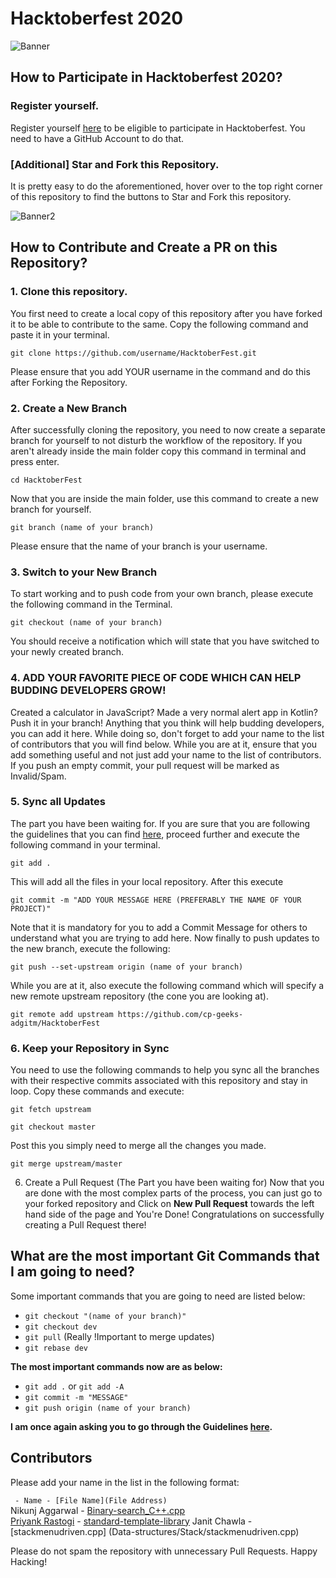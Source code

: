 # Hacktoberfest 2020

![Banner](https://embed-fastly.wistia.com/deliveries/49bd387c40e2c5aada92abdf973bc46d.webp?image_crop_resized=960x540)

## How to Participate in Hacktoberfest 2020?
### Register yourself.
Register yourself [here](https://hacktoberfest.digitalocean.com/) to be eligible to participate in Hacktoberfest. You need to have a GitHub Account to do that.

### [Additional] Star and Fork this Repository.
It is pretty easy to do the aforementioned, hover over to the top right corner of this repository to find the buttons to Star and Fork this repository.

![Banner2](https://hacktoberfest.digitalocean.com/assets/HF-full-logo-b05d5eb32b3f3ecc9b2240526104cf4da3187b8b61963dd9042fdc2536e4a76c.svg)

## How to Contribute and Create a PR on this Repository?
### 1. Clone this repository.
You first need to create a local copy of this repository after you have forked it to be able to contribute to the same. Copy the following command and paste it in your terminal.

`git clone https://github.com/username/HacktoberFest.git`

Please ensure that you add YOUR username in the command and do this after Forking the Repository.

### 2. Create a New Branch
After successfully cloning the repository, you need to now create a separate branch for yourself to not disturb the workflow of the repository. If you aren't already inside the main folder copy this command in terminal and press enter.

`cd HacktoberFest`

Now that you are inside the main folder, use this command to create a new branch for yourself.

`git branch (name of your branch)`

Please ensure that the name of your branch is your username.

### 3. Switch to your New Branch
To start working and to push code from your own branch, please execute the following command in the Terminal.

`git checkout (name of your branch)`

You should receive a notification which will state that you have switched to your newly created branch.

### 4. ADD YOUR FAVORITE PIECE OF CODE WHICH CAN HELP BUDDING DEVELOPERS GROW!
Created a calculator in JavaScript? Made a very normal alert app in Kotlin? Push it in your branch! Anything that you think will help budding developers, you can add it here. While doing so, don't forget to add your name to the list of contributors that you will find below.
While you are at it, ensure that you add something useful and not just add your name to the list of contributors. If you push an empty commit, your pull request will be marked as Invalid/Spam.

### 5. Sync all Updates
The part you have been waiting for. If you are sure that you are following the guidelines that you can find [here](https://hacktoberfest.digitalocean.com/details), proceed further and execute the following command in your terminal.

`git add .`

This will add all the files in your local repository. After this execute

`git commit -m "ADD YOUR MESSAGE HERE (PREFERABLY THE NAME OF YOUR PROJECT)"`

Note that it is mandatory for you to add a Commit Message for others to understand what you are trying to add here. Now finally to push updates to the new branch, execute the following:

`git push --set-upstream origin (name of your branch)`

While you are at it, also execute the following command which will specify a new remote upstream repository (the cone you are looking at).

`git remote add upstream https://github.com/cp-geeks-adgitm/HacktoberFest`

### 6. Keep your Repository in Sync
You need to use the following commands to help you sync all the branches with their respective commits associated with this repository and stay in loop. Copy these commands and execute:

`git fetch upstream`

`git checkout master`

Post this you simply need to merge all the changes you made.

`git merge upstream/master`

6. Create a Pull Request (The Part you have been waiting for)
Now that you are done with the most complex parts of the process, you can just go to your forked repository and Click on **New Pull Request** towards the left hand side of the page and You're Done!
Congratulations on successfully creating a Pull Request there!

## What are the most important Git Commands that I am going to need?
Some important commands that you are going to need are listed below:

- `git checkout "(name of your branch)"`
- `git checkout dev`
- `git pull` (Really !Important to merge updates)
- `git rebase dev`

**The most important commands now are as below:**

- `git add .` or `git add -A`
- `git commit -m "MESSAGE"`
- `git push origin (name of your branch)`


**I am once again asking you to go through the Guidelines [here](https://hacktoberfest.digitalocean.com/details).**

## Contributors
Please add your name in the list in the following format:

` - Name - [File Name](File Address)`<br>
Nikunj Aggarwal - [Binary-search_C++.cpp](Algorithms/Searching/Binary-search_C++.cpp)  
[Priyank Rastogi](https://github.com/Priyankcoder/) - [standard-template-library](standard-template-library)
Janit Chawla - [stackmenudriven.cpp] (Data-structures/Stack/stackmenudriven.cpp)

Please do not spam the repository with unnecessary Pull Requests. Happy Hacking!
